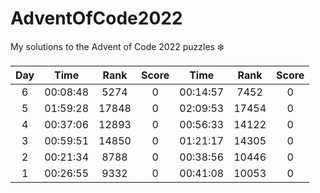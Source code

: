 # AdventOfCode2022
My solutions to the Advent of Code 2022 puzzles ❄️

| Day | Time | Rank | Score | Time | Rank | Score |
| :---: | :---: | :---: | :---: | :---: | :---: | :---: |
| 6 | 00:08:48 | 5274 | 0 | 00:14:57 | 7452 | 0 |
| 5 | 01:59:28 | 17848 | 0 | 02:09:53 | 17454 | 0 |
| 4 | 00:37:06 | 12893 | 0 | 00:56:33 | 14122 | 0 |
| 3 | 00:59:51 | 14850 | 0 | 01:21:17 | 14305 | 0 |
| 2 | 00:21:34 | 8788 | 0 | 00:38:56 | 10446 | 0 |
| 1 | 00:26:55 | 9332 | 0 | 00:41:08 | 10053 | 0 |
